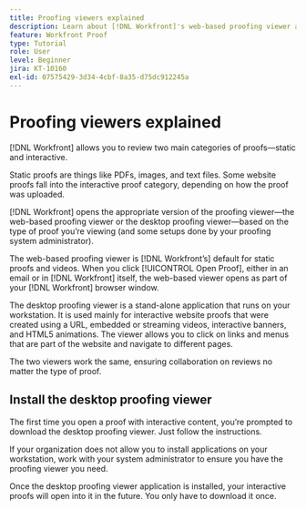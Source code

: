 ```yaml
---
title: Proofing viewers explained
description: Learn about [!DNL Workfront]'s web-based proofing viewer and desktop proofing viewer, the difference between the two, and how to access each.
feature: Workfront Proof
type: Tutorial
role: User
level: Beginner
jira: KT-10160
exl-id: 07575429-3d34-4cbf-8a35-d75dc912245a
---
```

# Proofing viewers explained

[!DNL Workfront] allows you to review two main categories of proofs—static and interactive.

Static proofs are things like PDFs, images, and text files. Some website proofs fall into the interactive proof category, depending on how the proof was uploaded.

[!DNL Workfront] opens the appropriate version of the proofing viewer—the web-based proofing viewer or the desktop proofing viewer—based on the type of proof you’re viewing (and some setups done by your proofing system administrator).

The web-based proofing viewer is [!DNL Workfront’s] default for static proofs and videos. When you click [!UICONTROL Open Proof], either in an email or in [!DNL Workfront] itself, the web-based viewer opens as part of your [!DNL Workfront] browser window.

The desktop proofing viewer is a stand-alone application that runs on your workstation. It is used mainly for interactive website proofs that were created using a URL, embedded or streaming videos, interactive banners, and HTML5 animations. The viewer allows you to click on links and menus that are part of the website and navigate to different pages.

The two viewers work the same, ensuring collaboration on reviews no matter the type of proof. 

## Install the desktop proofing viewer

The first time you open a proof with interactive content, you’re prompted to download the desktop proofing viewer. Just follow the instructions.

If your organization does not allow you to install applications on your workstation, work with your system administrator to ensure you have the proofing viewer you need.

Once the desktop proofing viewer application is installed, your interactive proofs will open into it in the future. You only have to download it once.

<!-- 
### Learn more
* Differences between the Web Proofing Viewer and the Desktop Proofing Viewer
* Review an interactive proof
* Install the Desktop Proofing Viewer
* Understand the Desktop Proofing Viewer
* Open proofs in the Desktop Proofing Viewer
* Interactive content proofs
-->
